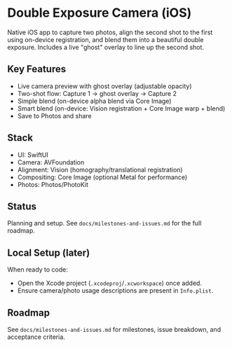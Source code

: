 # Double Exposure Camera (iOS)

Native iOS app to capture two photos, align the second shot to the first using on-device registration, and blend them into a beautiful double exposure. Includes a live "ghost" overlay to line up the second shot.

## Key Features
- Live camera preview with ghost overlay (adjustable opacity)
- Two-shot flow: Capture 1 → ghost overlay → Capture 2
- Simple blend (on-device alpha blend via Core Image)
- Smart blend (on-device: Vision registration + Core Image warp + blend)
- Save to Photos and share

## Stack
- UI: SwiftUI
- Camera: AVFoundation
- Alignment: Vision (homography/translational registration)
- Compositing: Core Image (optional Metal for performance)
- Photos: Photos/PhotoKit

## Status
Planning and setup. See `docs/milestones-and-issues.md` for the full roadmap.

## Local Setup (later)
When ready to code:
- Open the Xcode project (`.xcodeproj`/`.xcworkspace`) once added.
- Ensure camera/photo usage descriptions are present in `Info.plist`.

## Roadmap
See `docs/milestones-and-issues.md` for milestones, issue breakdown, and acceptance criteria.

